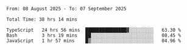 <!--START_SECTION:waka-->

```abap
From: 08 August 2025 - To: 07 September 2025

Total Time: 38 hrs 14 mins

TypeScript   24 hrs 56 mins  ███████████████▓░░░░░░░░░   63.30 %
Bash         3 hrs 19 mins   ██░░░░░░░░░░░░░░░░░░░░░░░   08.45 %
JavaScript   1 hr 57 mins    █▒░░░░░░░░░░░░░░░░░░░░░░░   04.96 %
```

<!--END_SECTION:waka-->
